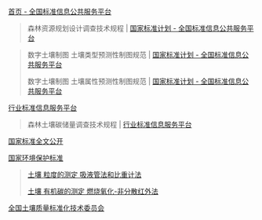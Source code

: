 
[首页 - 全国标准信息公共服务平台](https://std.samr.gov.cn/)

> 森林资源规划设计调查技术规程 | [国家标准计划 - 全国标准信息公共服务平台](https://std.samr.gov.cn/gb/search/gbDetailed?id=208E4F29ADC5661BE06397BE0A0A21CE)

> 数字土壤制图 土壤类型预测性制图规范 | [国家标准计划 - 全国标准信息公共服务平台](https://std.samr.gov.cn/gb/search/gbDetailed?id=0DF2E4B1329A3A35E06397BE0A0A85C8)
>
> 数字土壤制图 土壤属性预测性制图规范 | [国家标准计划 - 全国标准信息公共服务平台](https://std.samr.gov.cn/gb/search/gbDetailed?id=0DF2D6A5E29A3626E06397BE0A0A48E5)

[行业标准信息服务平台](https://hbba.sacinfo.org.cn/)

> 森林土壤碳储量调查技术规程 | [行业标准信息服务平台](https://hbba.sacinfo.org.cn/stdDetail/fb60a890c9503e16a061ba0287de79c8f17c51da5e981772108b22a467559866)

[国家标准全文公开](https://openstd.samr.gov.cn/bzgk/gb/index)

[国家环境保护标准](https://datacenter.mee.gov.cn/websjzx/report%21list.action?xmlname=1520238134405)

> [土壤 粒度的测定 吸液管法和比重计法](https://www.mee.gov.cn/ywgz/fgbz/bz/bzwb/jcffbz/201912/W020191227499396263789.pdf)
>
> [土壤 有机碳的测定 燃烧氧化-非分散红外法](https://www.mee.gov.cn/ywgz/fgbz/bz/bzwb/jcffbz/201403/W020140421394684147827.pdf)

[全国土壤质量标准化技术委员会](http://www.china-soilquality.com/)
